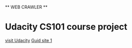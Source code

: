 ** WEB CRAWLER **

# Udacity CS101 course project

[visit Udacity](https://www.udacity.com)
    [Guid site 1 ](http://sahilmutneja.com/blog/2015/04/build-a-search-engine-part-1/)


